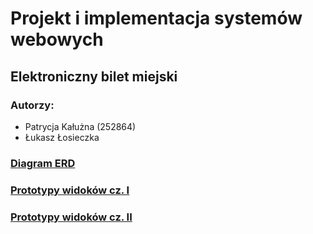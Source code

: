 # Projekt i implementacja systemów webowych
## Elektroniczny bilet miejski
### Autorzy:
- Patrycja Kałużna (252864)
- Łukasz Łosieczka

### [Diagram ERD](https://lucid.app/lucidchart/863e4886-6ed1-4e48-ad51-616120cfc6b0/edit?viewport_loc=-883%2C-292%2C3443%2C1653%2C0_0&invitationId=inv_9607da60-7c90-46fd-a467-ac1759c76a17)
### [Prototypy widoków cz. I](https://l.facebook.com/l.php?u=https%3A%2F%2Fwww.figma.com%2Ffile%2F7vQdYBT9blR6Na6ejQYTGO%2FPiISW%3Ftype%3Ddesign%26t%3DI98uS3kQKgv7ZmDZ-1%26fbclid%3DIwAR0An1aQ_S0BcXM8iuJYrxvP0BpcsUHZMwqwk73lFtpEx_yXhrwoXPQF0z0&h=AT1lgRs2prdWxDNyLopCHzNwI8m9IE8lF63DNDjGvk-6BB5UwpRyEOz7v0fqVv6KjEjerOr7dvUUUQFOSPmB8xbsd8PUHfQypy0cEmLun0BOL4LPEV7lYgzpNNzDqNg0dS_qjVnK1Zv51E5dI2llnw)
### [Prototypy widoków cz. II](https://l.facebook.com/l.php?u=https%3A%2F%2Fwww.figma.com%2Ffile%2FaWv4OsXUa0QVxfTkAQ1U9U%2FPiISW-cz.-II%3Ftype%3Ddesign%26t%3DZykUbAdQRsUSRiVs-1%26fbclid%3DIwAR2CkgNhJLNUrzDPABfj8HyJLCn-OfCcz59L0Inb7WfWXYBAY9swDdbHCE4&h=AT1lgRs2prdWxDNyLopCHzNwI8m9IE8lF63DNDjGvk-6BB5UwpRyEOz7v0fqVv6KjEjerOr7dvUUUQFOSPmB8xbsd8PUHfQypy0cEmLun0BOL4LPEV7lYgzpNNzDqNg0dS_qjVnK1Zv51E5dI2llnw)
